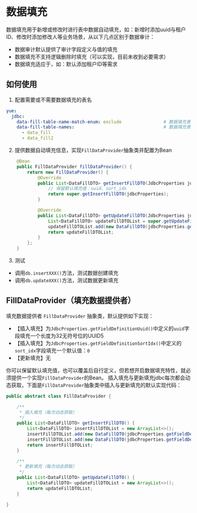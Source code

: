 # 数据填充
数据填充用于新增或修改时进行表中数据自动填充，如：新增时添加uuid与租户ID、修改时添加修改人等业务场景，从以下几点区别于数据审计：
- 数据审计默认提供了审计字段定义与值的填充
- 数据填充不支持逻辑删除时填充（可以实现，目前未收到必要需求）
- 数据填充适应于，如：默认添加租户ID等需求

## 如何使用
1. 配置需要或不需要数据填充的表名

```yml
yue: 
  jdbc: 
    data-fill-table-name-match-enum: exclude                # 数据填充表名匹配方式
    data-fill-table-names:                                  # 数据填充表名
      - data_fill
      - data_fill2
```

2. 提供数据自动填充信息，实现`FillDataProvider`抽象类并配置为Bean

```java
	@Bean
	public FillDataProvider fillDataProvider() {
		return new FillDataProvider() {
            @Override
            public List<DataFillDTO> getInsertFillDTO(JdbcProperties jdbcProperties) {
                // 保留默认填充值：uuid、sort_idx
                return super.getInsertFillDTO(jdbcProperties);
            }

            @Override
            public List<DataFillDTO> getUpdateFillDTO(JdbcProperties jdbcProperties) {
                List<DataFillDTO> updateFillDTOList = super.getUpdateFillDTO(jdbcProperties);
                updateFillDTOList.add(new DataFillDTO(jdbcProperties.getDataAuditProperties().getFieldNameUpdateUser(), "ylyue"));
                return updateFillDTOList;
            }
		};
	}
```

3. 测试
- 调用`db.insertXXX()`方法，测试数据创建填充
- 调用`db.updateXXX()`方法，测试数据更新填充

## FillDataProvider（填充数据提供者）
填充数据提供者 `FillDataProvider` 抽象类，默认提供如下实现：
- 【插入填充】为`JdbcProperties.getFieldDefinitionUuid()`中定义的`uuid`字段填充一个长度为32无符号位的UUID5
- 【插入填充】为`JdbcProperties.getFieldDefinitionSortIdx()`中定义的`sort_idx`字段填充一个默认值：`0`
- 【更新填充】无

你可以保留默认填充值，也可以覆盖后自行定义，但若想开启数据填充特性，就必须提供一个实现`FillDataProvider`的Bean。
插入填充与更新填充jdbc每次都会动态获取，下面是`FillDataProvider`抽象类中插入与更新填充的默认实现代码：

```java
public abstract class FillDataProvider {

    /**
     * 插入填充（每次动态获取）
     */
    public List<DataFillDTO> getInsertFillDTO() {
        List<DataFillDTO> insertFillDTOList = new ArrayList<>();
        insertFillDTOList.add(new DataFillDTO(jdbcProperties.getFieldDefinitionUuid(), IdUtils.getSimpleUUID()));
        insertFillDTOList.add(new DataFillDTO(jdbcProperties.getFieldDefinitionSortIdx(), 0));
        return insertFillDTOList;
    }

    /**
     * 更新填充（每次动态获取）
     */
    public List<DataFillDTO> getUpdateFillDTO() {
        List<DataFillDTO> updateFillDTOList = new ArrayList<>();
        return updateFillDTOList;
    }

}
```
